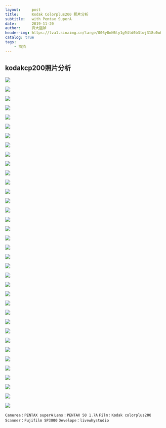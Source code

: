 ```yaml
---
layout:     post
title:      Kodak Colorplus200 照片分析
subtitle:   with Pentax SuperA
date:       2019-11-20
author:     齊大腦斧
header-img: https://tva1.sinaimg.cn/large/006y8mN6ly1g94ld0b3twj318u0u0qv5.jpg
catalog: true
tags:
    - 拍拍
---
```


## kodakcp200照片分析

![](https://tva1.sinaimg.cn/large/006y8mN6ly1g94ldgyho4j318u0u0aqh.jpg)

![](https://tva1.sinaimg.cn/large/006y8mN6ly1g94ldft24zj318u0u0e5e.jpg)

![](https://tva1.sinaimg.cn/large/006y8mN6ly1g94ldefis6j318u0u0npd.jpg)

![](https://tva1.sinaimg.cn/large/006y8mN6ly1g94ldcfhbdj318u0u01kx.jpg)

![](https://tva1.sinaimg.cn/large/006y8mN6ly1g94ldb0jmxj318u0u04qp.jpg)

![](https://tva1.sinaimg.cn/large/006y8mN6ly1g94ld99euej318u0u0hdt.jpg)

![](https://tva1.sinaimg.cn/large/006y8mN6ly1g94ld7lby4j318u0u0e81.jpg)

![](https://tva1.sinaimg.cn/large/006y8mN6ly1g94ld5scwrj30u018u7wh.jpg)

![](https://tva1.sinaimg.cn/large/006y8mN6ly1g94ld4a8fhj318u0u0hdt.jpg)

![](https://tva1.sinaimg.cn/large/006y8mN6ly1g94ld2gnpqj30u018unpd.jpg)

![](https://tva1.sinaimg.cn/large/006y8mN6ly1g94ld0b3twj318u0u0qv5.jpg)

![](https://tva1.sinaimg.cn/large/006y8mN6ly1g94lcy905hj318u0u0e81.jpg)

![](https://tva1.sinaimg.cn/large/006y8mN6ly1g94lcwa7sfj318u0u0hdt.jpg)

![](https://tva1.sinaimg.cn/large/006y8mN6ly1g94lcua0uoj30u018uhdt.jpg)

![](https://tva1.sinaimg.cn/large/006y8mN6ly1g94lcskvklj318u0u0b29.jpg)

![](https://tva1.sinaimg.cn/large/006y8mN6ly1g94lkz5yosj318u0u0hdt.jpg)

![](https://tva1.sinaimg.cn/large/006y8mN6ly1g94lkxejj8j318u0u0b29.jpg)

![](https://tva1.sinaimg.cn/large/006y8mN6ly1g94lkvqg7tj318u0u04qp.jpg)

![](https://tva1.sinaimg.cn/large/006y8mN6ly1g94lku74z7j318u0u01kx.jpg)

![](https://tva1.sinaimg.cn/large/006y8mN6ly1g94lksqodmj318u0u04qp.jpg)

![](https://tva1.sinaimg.cn/large/006y8mN6ly1g94lkr8f5hj318u0u0qt2.jpg)

![](https://tva1.sinaimg.cn/large/006y8mN6ly1g94lkpzyifj318u0u04ps.jpg)

![](https://tva1.sinaimg.cn/large/006y8mN6ly1g94lkoq2tyj318u0u0hdt.jpg)

![](https://tva1.sinaimg.cn/large/006y8mN6ly1g94lkmzyd8j318v0u0kjl.jpg)

![](https://tva1.sinaimg.cn/large/006y8mN6ly1g94lkkx32cj30u018u7wh.jpg)

![](https://tva1.sinaimg.cn/large/006y8mN6ly1g94lkiwzjlj318u0u0hdt.jpg)

![](https://tva1.sinaimg.cn/large/006y8mN6ly1g94lkgv88tj318u0u0e81.jpg)

![](https://tva1.sinaimg.cn/large/006y8mN6ly1g94lkexrzcj318u0u0e50.jpg)

![](https://tva1.sinaimg.cn/large/006y8mN6ly1g94lkcwyonj318u0u0haf.jpg)

![](https://tva1.sinaimg.cn/large/006y8mN6ly1g94lnoll46j318u0u01kx.jpg)

![](https://tva1.sinaimg.cn/large/006y8mN6ly1g94lnm8nyqj318u0u0u0x.jpg)

![](https://tva1.sinaimg.cn/large/006y8mN6ly1g94lnjcrlej318u0u0b29.jpg)

![](https://tva1.sinaimg.cn/large/006y8mN6ly1g94lnhr5rwj318u0u07wh.jpg)

![](https://tva1.sinaimg.cn/large/006y8mN6ly1g94lngc7ucj318u0u0b29.jpg)

![](https://tva1.sinaimg.cn/large/006y8mN6ly1g94lnekx9kj318u0u04qp.jpg)

![](https://tva1.sinaimg.cn/large/006y8mN6ly1g94lncp00kj318u0u0e81.jpg)

`Camerea：PENTAX superA`
`Lens：PENTAX 50 1.7A`
`Film：Kodak colorplus200`
`Scanner：Fujifilm SP3000`
`Develope：livewhystudio`
